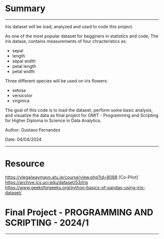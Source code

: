 # Summary
***

Iris dataset will be load, analyzed and used to code this project.

As one of the most popular dataset for begginers in statistics and code, The iris datase, contains measurements of four chracteristics as:
- sepal
- length
- sepal width
- petal length
- petal width 

Three different species will be used on iris flowers:

- setosa
- versicolor
- virginica

The goal of this code is to load the dataset, perform some basic analysis, and visualize the data as final project for GMIT - Programming and Scripting for Higher Diploma in Science in Data Analytics.

Author: Gustavo Fernandes

Date: 04/04/2024
***
# Resource

https://vlegalwaymayo.atu.ie/course/view.php?id=8088
[Co-Pilot]
https://archive.ics.uci.edu/dataset/53/iris
https://www.geeksforgeeks.org/python-basics-of-pandas-using-iris-dataset/

# Final Project - PROGRAMMING AND SCRIPTING - 2024/1
***
